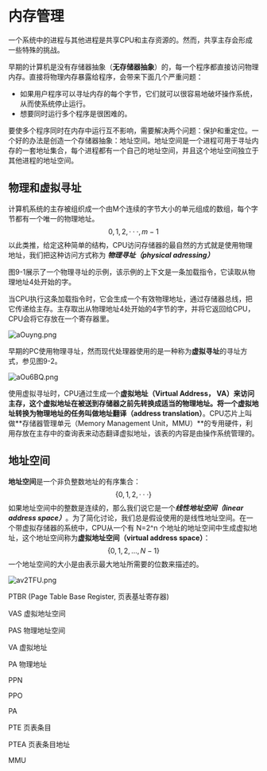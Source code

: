 # 内存管理

一个系统中的进程与其他进程是共享CPU和主存资源的。然而，共享主存会形成一些特殊的挑战。

早期的计算机是没有存储器抽象（**无存储器抽象**）的，每一个程序都直接访问物理内存。直接将物理内存暴露给程序，会带来下面几个严重问题：

* 如果用户程序可以寻址内存的每个字节，它们就可以很容易地破坏操作系统，从而使系统停止运行。
* 想要同时运行多个程序是很困难的。

要使多个程序同时在内存中运行互不影响，需要解决两个问题：保护和重定位。一个好的办法是创造一个存储器抽象：地址空间。地址空间是一个进程可用于寻址内存的一套地址集合，每个进程都有一个自己的地址空间，并且这个地址空间独立于其他进程的地址空间。



## 物理和虚拟寻址

计算机系统的主存被组织成一个由M个连续的字节大小的单元组成的数组，每个字节都有一个唯一的物理地址。
$$
{ 0, 1, 2, ···, m-1}
$$
以此类推，给定这种简单的结构，CPU访问存储器的最自然的方式就是使用物理地址，我们把这种访问方式称为 ***物理寻址（physical adressing）***

图9-1展示了一个物理寻址的示例，该示例的上下文是一条加载指令，它读取从物理地址4处开始的字。

当CPU执行这条加载指令时，它会生成一个有效物理地址，通过存储器总线，把它传递给主存。主存取出从物理地址4处开始的4字节的字，并将它返回给CPU，CPU会将它存放在一个寄存器里。

![aOuyng.png](https://s1.ax1x.com/2020/08/11/aOuyng.png)

早期的PC使用物理寻址，然而现代处理器使用的是一种称为**虚拟寻址**的寻址方式，参见图9-2。

![aOu6BQ.png](https://s1.ax1x.com/2020/08/11/aOu6BQ.png)

使用虚拟寻址时，CPU通过生成一个**虚拟地址（Virtual Address， VA）**来访问主存，这个虚拟地址在被送到存储器之前先转换成适当的物理地址。将一个虚拟地址转换为物理地址的任务叫做**地址翻译（address translation）**。CPU芯片上叫做**存储器管理单元（Memory Management Unit，MMU）**的专用硬件，利用存放在主存中的查询表来动态翻译虚拟地址，该表的内容是由操作系统管理的。



## 地址空间

**地址空间**是一个非负整数地址的有序集合：
$$
\{0,1,2, ···\}
$$
如果地址空间中的整数是连续的，那么我们说它是一个***线性地址空间（linear address space）***。为了简化讨论，我们总是假设使用的是线性地址空间。在一个带虚拟存储器的系统中，CPU从一个有 N=2^n 个地址的地址空间中生成虚拟地址，这个地址空间称为**虚拟地址空间（virtual address space）**：
$$
\{0, 1, 2, ..., N-1\}
$$
一个地址空间的大小是由表示最大地址所需要的位数来描述的。









![av2TFU.png](https://s1.ax1x.com/2020/08/12/av2TFU.png)





PTBR (Page Table Base Register, 页表基址寄存器)

VAS 虚拟地址空间

PAS 物理地址空间



VA 虚拟地址

PA 物理地址





PPN

PPO



PA

PTE 页表条目

PTEA 页表条目地址

MMU





